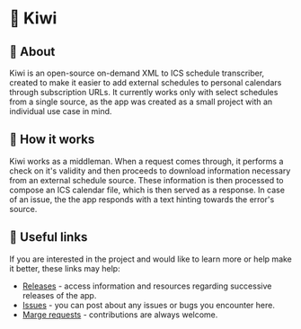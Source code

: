 # 🥝 Kiwi

## 📕 About

Kiwi is an open-source on-demand XML to ICS schedule transcriber, created to make it easier to add external schedules to personal calendars through subscription URLs. It currently works only with select schedules from a single source, as the app was created as a small project with an individual use case in mind.

## 🤔 How it works

Kiwi works as a middleman. When a request comes through, it performs a check on it's validity and then proceeds to download information necessary from an external schedule source. These information is then processed to compose an ICS calendar file, which is then served as a response. In case of an issue, the the app responds with a text hinting towards the error's source.

## 🔗 Useful links

If you are interested in the project and would like to learn more or help make it better, these links may help:

- [Releases](https://gitlab.com/konradkubczyk/kiwi/-/releases) - access information and resources regarding successive releases of the app.
- [Issues](https://gitlab.com/konradkubczyk/kiwi/-/issues) - you can post about any issues or bugs you encounter here.
- [Marge requests](https://gitlab.com/konradkubczyk/kiwi/-/merge_requests) - contributions are always welcome.
